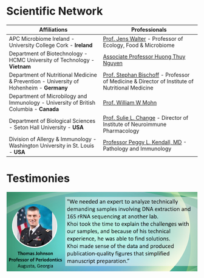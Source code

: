 # Scientific Network



Affiliations | Professionals | 
----------- | ------- |
APC Microbiome Ireland - University College Cork - **Ireland** | [Prof. Jens Walter](https://scholar.google.ca/citations?hl=en&user=28ncdqIAAAAJ) - Professor of Ecology, Food & Microbiome | 
Department of Biotechnology - HCMC University of Technology - **Vietnam** | [Associate Professor Huong Thuy Nguyen](http://che.hcmut.edu.vn/personnel/nthuong13567) 
Department of Nutritional Medicine & Prevention - University of Hohenheim - **Germany** | [Prof. Stephan Bischoff](https://scholar.google.ca/citations?hl=en&user=ZHoQZ4EAAAAJ) - Professor of Medicine & Director of Institute of Nutritional Medicine |
Department of Microbilogy and Immunology - University of British Columbia - **Canada** | [Prof. William W Mohn](https://scholar.google.ca/citations?hl=en&user=blL2xr4AAAAJ)|
Department of Biological Sciences - Seton Hall University - **USA** | [Prof. Sulie L. Change](https://www.shu.edu/profiles/suliechang.cfm) - Director of Institute of Neuroimmune Pharmacology |
Division of Allergy & Immunology - Washington University in St. Louis - **USA** | [Professor Peggy L. Kendall, MD](http://dbbs.wustl.edu/faculty/Pages/faculty_bio.aspx?SID=6857) - Pathology and Immunology|

# Testimonies 

<p align="center">
<img src="images/Thomas2.png?raw=true"/>
</p> 


